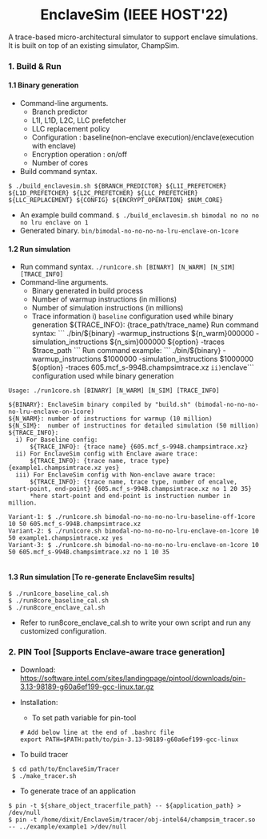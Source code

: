 <p align="center">
  <h1 align="center"> EnclaveSim (IEEE HOST'22) </h1>
  <p> A trace-based micro-architectural simulator to support enclave simulations. It is built on top of an existing simulator, ChampSim.</p>

### 1. Build & Run
#### 1.1 Binary generation
* Command-line arguments.
  * Branch predictor
  * L1I, L1D, L2C, LLC prefetcher
  * LLC replacement policy
  * Configuration : baseline(non-enclave execution)/enclave(execution with enclave)
  * Encryption operation : on/off
  * Number of cores
* Build command syntax.
``` 
$ ./build_enclavesim.sh ${BRANCH_PREDICTOR} ${L1I_PREFETCHER} ${L1D_PREFETCHER} ${L2C_PREFETCHER} ${LLC_PREFETCHER} ${LLC_REPLACEMENT} ${CONFIG} ${ENCRYPT_OPERATION} $NUM_CORE} 
```
* An example build command. ``` $ ./build_enclavesim.sh bimodal no no no no lru enclave on 1 ```
* Generated binary. ``` bin/bimodal-no-no-no-no-lru-enclave-on-1core ```

#### 1.2 Run simulation
* Run command syntax.
 ``` ./run1core.sh [BINARY] [N_WARM] [N_SIM] [TRACE_INFO] ``` 
* Command-line arguments. 
  * Binary generated in build process
  * Number of warmup instructions (in millions)
  * Number of simulation instructions (in millions) 
  * Trace information
    i) ```baseline``` configuration used while binary generation
          ${TRACE_INFO}: {trace_path/trace_name}
          Run command syntax: 
          ``` ./bin/${binary} -warmup_instructions ${n_warm}000000 -simulation_instructions ${n_sim}000000 ${option} -traces $trace_path ```
          Run command example:
          ``` ./bin/${binary} -warmup_instructions $1000000 -simulation_instructions $1000000 ${option} -traces 605.mcf_s-994B.champsimtrace.xz ```
    ii) ```enclave``` configuration used while binary generation
      



``` 
Usage: ./run1core.sh [BINARY] [N_WARM] [N_SIM] [TRACE_INFO]

${BINARY}: EnclaveSim binary compiled by "build.sh" (bimodal-no-no-no-no-lru-enclave-on-1core)
${N_WARM}: number of instructions for warmup (10 million)
${N_SIM}:  number of instructinos for detailed simulation (50 million)
${TRACE_INFO}: 
  i) For Baseline config: 
      ${TRACE_INFO}: {trace name} {605.mcf_s-994B.champsimtrace.xz}
  ii) For EnclaveSim config with Enclave aware trace: 
      ${TRACE_INFO}: {trace name, trace type} {example1.champsimtrace.xz yes} 
  iii) For EnclaveSim config with Non-enclave aware trace: 
      ${TRACE_INFO}: {trace name, trace type, number of encalve, start-point, end-point} {605.mcf_s-994B.champsimtrace.xz no 1 20 35}
      *here start-point and end-point is instruction number in million.

Variant-1: $ ./run1core.sh bimodal-no-no-no-no-lru-baseline-off-1core 10 50 605.mcf_s-994B.champsimtrace.xz
Variant-2: $ ./run1core.sh bimodal-no-no-no-no-lru-enclave-on-1core 10 50 example1.champsimtrace.xz yes 
Variant-3: $ ./run1core.sh bimodal-no-no-no-no-lru-enclave-on-1core 10 50 605.mcf_s-994B.champsimtrace.xz no 1 10 35
 
```

#### 1.3 Run simulation [To re-generate EnclaveSim results]

```
$ ./run1core_baseline_cal.sh
$ ./run8core_baseline_cal.sh
$ ./run8core_enclave_cal.sh
```
* Refer to run8core_enclave_cal.sh to write your own script and run any customized configuration.



### 2. PIN Tool [Supports Enclave-aware trace generation]
 
* Download: https://software.intel.com/sites/landingpage/pintool/downloads/pin-3.13-98189-g60a6ef199-gcc-linux.tar.gz

* Installation:

   * To set path variable for pin-tool

    ```
    # Add below line at the end of .bashrc file 
    export PATH=$PATH:path/to/pin-3.13-98189-g60a6ef199-gcc-linux
    ```

* To build tracer

 ```
  $ cd path/to/EnclaveSim/Tracer
  $ ./make_tracer.sh 
 ```

* To generate trace of an application

```
$ pin -t ${share_object_tracerfile_path} -- ${application_path} > /dev/null
$ pin -t /home/dixit/EnclaveSim/tracer/obj-intel64/champsim_tracer.so -- ../example/example1 >/dev/null
```
